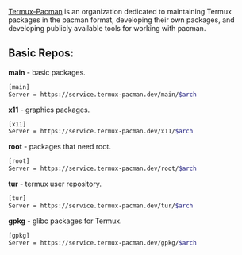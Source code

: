 [Termux-Pacman](https://github.com/termux-pacman) is an organization dedicated to maintaining Termux packages in the pacman format, developing their own packages, and developing publicly available tools for working with pacman.

## Basic Repos:
**main** - basic packages.
```bash
[main]
Server = https://service.termux-pacman.dev/main/$arch
```

**x11** - graphics packages.
```bash
[x11]
Server = https://service.termux-pacman.dev/x11/$arch
```

**root** - packages that need root.
```bash
[root]
Server = https://service.termux-pacman.dev/root/$arch
```

**tur** - termux user repository.
```bash
[tur]
Server = https://service.termux-pacman.dev/tur/$arch
```

**gpkg** - glibc packages for Termux.
```bash
[gpkg]
Server = https://service.termux-pacman.dev/gpkg/$arch
```
